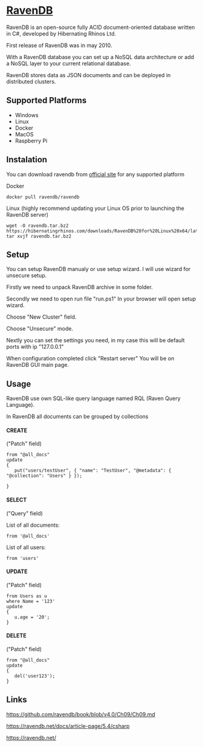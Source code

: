 # [RavenDB](https://ravendb.net/)

RavenDB is an open-source fully ACID document-oriented database written in C#, developed by Hibernating Rhinos Ltd. 

First release of RavenDB was in may 2010.

With a RavenDB database you can set up a NoSQL data architecture or add a NoSQL layer to your current relational database.

RavenDB stores data as JSON documents and can be deployed in distributed clusters.

## Supported Platforms
* Windows
* Linux
* Docker
* MacOS
* Raspberry Pi

## Instalation
You can download ravendb from [official site](https://ravendb.net/download) for any supported platform

Docker
```
docker pull ravendb/ravendb
```

Linux (highly recommend updating your Linux OS prior to launching the RavenDB server)
```
wget -O ravendb.tar.bz2 https://hibernatingrhinos.com/downloads/RavenDB%20for%20Linux%20x64/latest
tar xvjf ravendb.tar.bz2
```

## Setup
You can setup RavenDB manualy or use setup wizard.
I will use wizard for unsecure setup.

Firstly we need to unpack RavenDB archive in some folder.

Secondly we need to open run file "run.ps1"
In your browser will open setup wizard.

Choose "New Cluster" field.

Choose "Unsecure" mode.

Nextly you can set the settings you need, 
in my case this will be default ports with ip "127.0.0.1"

When configuration completed click "Restart server"
You will be on RavenDB GUI main page.

## Usage
RavenDB use own SQL-like query language named RQL (Raven Query Language).

In RavenDB all documents can be grouped by collections

#### CREATE
("Patch" field)
```
from "@all_docs"
update 
{
   put("users/testUser", { "name": "TestUser", "@metadata": { "@collection": "Users" } });
   
}
```
#### SELECT
("Query" field)

List of all documents:
```
from '@all_docs'
```
List of all users:
```
from 'users'
```
#### UPDATE
("Patch" field)
```
from Users as u
where Name = '123'
update 
{
   u.age = '20';
}
```
#### DELETE
("Patch" field)
```
from "@all_docs"
update 
{
   del('user123');
}
```




## Links
https://github.com/ravendb/book/blob/v4.0/Ch09/Ch09.md

https://ravendb.net/docs/article-page/5.4/csharp

https://ravendb.net/

